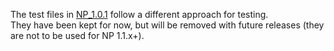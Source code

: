 The test files in [NP_1.0.1](./NP_1.0.1/) follow a different approach for testing.  
They have been kept for now, but will be removed with future releases (they are not to be used for NP 1.1.x+).  